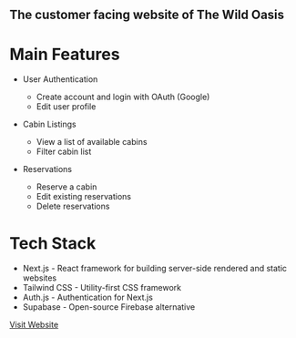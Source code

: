 ## The customer facing website of The Wild Oasis

# Main Features

- User Authentication
  - Create account and login with OAuth (Google)
  - Edit user profile

- Cabin Listings
  - View a list of available cabins
  - Filter cabin list

- Reservations
  - Reserve a cabin
  - Edit existing reservations
  - Delete reservations

# Tech Stack
- Next.js - React framework for building server-side rendered and static websites
- Tailwind CSS - Utility-first CSS framework
- Auth.js - Authentication for Next.js
- Supabase - Open-source Firebase alternative

[Visit Website]()

